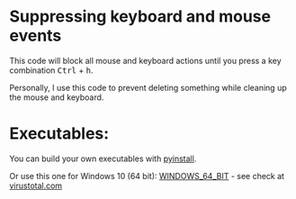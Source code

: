 # Suppressing keyboard and mouse events

This code will block all mouse and keyboard actions until you press a key combination <kbd>Ctrl</kbd> + <kbd>h</kbd>.

Personally, I use this code to prevent deleting something while cleaning up the mouse and keyboard.

# Executables:
You can build your own executables with [pyinstall](https://pyinstaller.org/en/stable/).

Or use this one for Windows 10 (64 bit):
[WINDOWS_64_BIT](executables/Supress_input_WINDOWS_64_BIT.7z) - see check at [virustotal.com ](https://www.virustotal.com/gui/file/7e937c1bebfd55eaa5612721f8cb57a59df3f1b0a5b139cfeafaf09792cf913e?nocache=1) 
